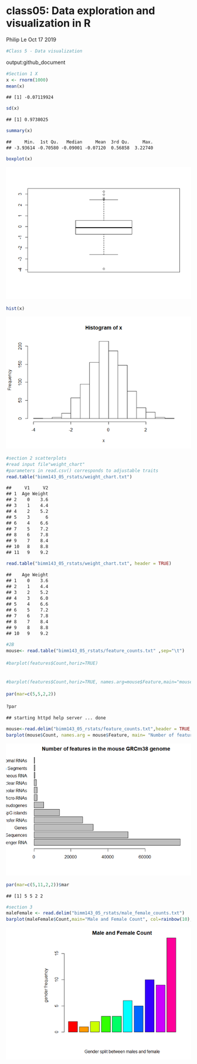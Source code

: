 class05: Data exploration and visualization in R
================
Philip Le
Oct 17 2019

``` r
#Class 5 - Data visualization
```

output:github\_document

``` r
#Section 1 X
x <- rnorm(1000)
mean(x)
```

    ## [1] -0.07119924

``` r
sd(x)
```

    ## [1] 0.9738025

``` r
summary(x)
```

    ##     Min.  1st Qu.   Median     Mean  3rd Qu.     Max. 
    ## -3.93614 -0.70580 -0.09001 -0.07120  0.56858  3.22740

``` r
boxplot(x)
```

![](Class5R_files/figure-gfm/unnamed-chunk-2-1.png)<!-- -->

``` r
hist(x)
```

![](Class5R_files/figure-gfm/unnamed-chunk-2-2.png)<!-- -->

``` r
#section 2 scatterplots
#read input file"weight_chart"
#parameters in read.csv() corresponds to adjustable traits
read.table("bimm143_05_rstats/weight_chart.txt")
```

    ##     V1     V2
    ## 1  Age Weight
    ## 2    0    3.6
    ## 3    1    4.4
    ## 4    2    5.2
    ## 5    3      6
    ## 6    4    6.6
    ## 7    5    7.2
    ## 8    6    7.8
    ## 9    7    8.4
    ## 10   8    8.8
    ## 11   9    9.2

``` r
read.table("bimm143_05_rstats/weight_chart.txt", header = TRUE)
```

    ##    Age Weight
    ## 1    0    3.6
    ## 2    1    4.4
    ## 3    2    5.2
    ## 4    3    6.0
    ## 5    4    6.6
    ## 6    5    7.2
    ## 7    6    7.8
    ## 8    7    8.4
    ## 9    8    8.8
    ## 10   9    9.2

``` r
#2B
mouse<- read.table("bimm143_05_rstats/feature_counts.txt" ,sep="\t")

#barplot(features$Count,horiz=TRUE)


#barplot(features$Count,horiz=TRUE, names.arg=mouse$Feature,main="mouse", las=1)

par(mar=c(5,5,2,2))

?par
```

    ## starting httpd help server ... done

``` r
mouse<-read.delim("bimm143_05_rstats/feature_counts.txt",header = TRUE, sep="\t")
barplot(mouse$Count, names.arg = mouse$Feature, main= "Number of features in the mouse GRCm38 genome", las=1, horiz=TRUE)
```

![](Class5R_files/figure-gfm/unnamed-chunk-2-3.png)<!-- -->

``` r
par(mar=c(5,11,2,2))$mar
```

    ## [1] 5 5 2 2

``` r
#section 3
maleFemale <- read.delim("bimm143_05_rstats/male_female_counts.txt")
barplot(maleFemale$Count,main="Male and Female Count", col=rainbow(10), xlab="Gender split between males and female",ylab="gender frequency")
```

![](Class5R_files/figure-gfm/unnamed-chunk-2-4.png)<!-- -->
